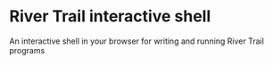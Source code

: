 River Trail interactive shell
=============================

An interactive shell in your browser for writing and running River Trail programs
